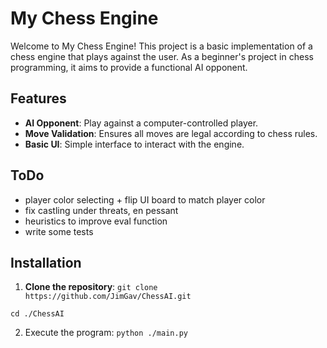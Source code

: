 # My Chess Engine
Welcome to My Chess Engine! This project is a basic implementation of a chess engine that plays against the user. As a beginner's project in chess programming, it aims to provide a functional AI opponent.
## Features
- **AI Opponent**: Play against a computer-controlled player.
- **Move Validation**: Ensures all moves are legal according to chess rules.
- **Basic UI**: Simple interface to interact with the engine.

## ToDo
- player color selecting + flip UI board to match player color
- fix castling under threats, en pessant
- heuristics to improve eval function
- write some tests

## Installation
1. **Clone the repository**: 
```git clone https://github.com/JimGav/ChessAI.git ```

```cd ./ChessAI```

2. Execute the program:
``` python ./main.py ```
